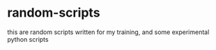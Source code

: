 
# random-scripts
this are random scripts written for my training, and some experimental python scripts
